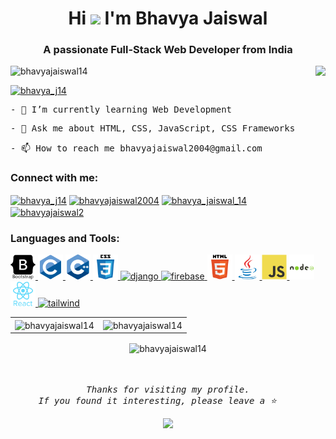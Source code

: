 
<h1 align="center">Hi <img src="https://user-images.githubusercontent.com/1303154/88677602-1635ba80-d120-11ea-84d8-d263ba5fc3c0.gif" width="49"/> I'm Bhavya Jaiswal</h1>
<h3 align="center">A passionate Full-Stack Web Developer from India</h3>
<img align="right" src="https://user-images.githubusercontent.com/59734313/157189039-c09b3e38-9f42-42c0-ab54-14f1574190a7.gif" height="280" />
<p align="left"> <img src="https://komarev.com/ghpvc/?username=bhavyajaiswal14&label=Profile%20views&color=0e75b6&style=flat" alt="bhavyajaiswal14" /> </p>

<p align="left"> <a href="https://twitter.com/bhavya_j14" target="blank"><img src="https://img.shields.io/twitter/follow/bhavya_j14?logo=twitter&style=for-the-badge" alt="bhavya_j14" /></a> </p>

<pre>- 🌱 I’m currently learning Web Development</pre>

<pre>- 💬 Ask me about HTML, CSS, JavaScript, CSS Frameworks</pre>

<pre>- 📫 How to reach me bhavyajaiswal2004@gmail.com</pre>

<h3 align="left">Connect with me:</h3>
<p align="left">
<a href="https://twitter.com/bhavya_j14" target="blank"><img align="center" src="https://raw.githubusercontent.com/rahuldkjain/github-profile-readme-generator/master/src/images/icons/Social/twitter.svg" alt="bhavya_j14" height="30" width="40" /></a>
<a href="https://linkedin.com/in/bhavyajaiswal2004" target="blank"><img align="center" src="https://raw.githubusercontent.com/rahuldkjain/github-profile-readme-generator/master/src/images/icons/Social/linked-in-alt.svg" alt="bhavyajaiswal2004" height="30" width="40" /></a>
<a href="https://instagram.com/bhavya_jaiswal_14" target="blank"><img align="center" src="https://raw.githubusercontent.com/rahuldkjain/github-profile-readme-generator/master/src/images/icons/Social/instagram.svg" alt="bhavya_jaiswal_14" height="30" width="40" /></a>
<a href="https://www.codechef.com/users/bhavyajaiswal2" target="blank"><img align="center" src="https://cdn.jsdelivr.net/npm/simple-icons@3.1.0/icons/codechef.svg" alt="bhavyajaiswal2" height="30" width="40" /></a>
</p>

<h3 align="left">Languages and Tools:</h3>
<p align="left"> <a href="https://getbootstrap.com" target="_blank" rel="noreferrer"> <img src="https://raw.githubusercontent.com/devicons/devicon/master/icons/bootstrap/bootstrap-plain-wordmark.svg" alt="bootstrap" width="40" height="40"/> </a> <a href="https://www.cprogramming.com/" target="_blank" rel="noreferrer"> <img src="https://raw.githubusercontent.com/devicons/devicon/master/icons/c/c-original.svg" alt="c" width="40" height="40"/> </a> <a href="https://www.w3schools.com/cpp/" target="_blank" rel="noreferrer"> <img src="https://raw.githubusercontent.com/devicons/devicon/master/icons/cplusplus/cplusplus-original.svg" alt="cplusplus" width="40" height="40"/> </a> <a href="https://www.w3schools.com/css/" target="_blank" rel="noreferrer"> <img src="https://raw.githubusercontent.com/devicons/devicon/master/icons/css3/css3-original-wordmark.svg" alt="css3" width="40" height="40"/> </a> <a href="https://www.djangoproject.com/" target="_blank" rel="noreferrer"> <img src="https://cdn.worldvectorlogo.com/logos/django.svg" alt="django" width="40" height="40"/> </a> <a href="https://firebase.google.com/" target="_blank" rel="noreferrer"> <img src="https://www.vectorlogo.zone/logos/firebase/firebase-icon.svg" alt="firebase" width="40" height="40"/> </a> <a href="https://www.w3.org/html/" target="_blank" rel="noreferrer"> <img src="https://raw.githubusercontent.com/devicons/devicon/master/icons/html5/html5-original-wordmark.svg" alt="html5" width="40" height="40"/> </a> <a href="https://www.java.com" target="_blank" rel="noreferrer"> <img src="https://raw.githubusercontent.com/devicons/devicon/master/icons/java/java-original.svg" alt="java" width="40" height="40"/> </a> <a href="https://developer.mozilla.org/en-US/docs/Web/JavaScript" target="_blank" rel="noreferrer"> <img src="https://raw.githubusercontent.com/devicons/devicon/master/icons/javascript/javascript-original.svg" alt="javascript" width="40" height="40"/> </a> <a href="https://nodejs.org" target="_blank" rel="noreferrer"> <img src="https://raw.githubusercontent.com/devicons/devicon/master/icons/nodejs/nodejs-original-wordmark.svg" alt="nodejs" width="40" height="40"/> </a> <a href="https://reactjs.org/" target="_blank" rel="noreferrer"> <img src="https://raw.githubusercontent.com/devicons/devicon/master/icons/react/react-original-wordmark.svg" alt="react" width="40" height="40"/> </a> <a href="https://tailwindcss.com/" target="_blank" rel="noreferrer"> <img src="https://www.vectorlogo.zone/logos/tailwindcss/tailwindcss-icon.svg" alt="tailwind" width="40" height="40"/> </a> </p>
<table align="center">
<tr>
<td>
  <a><img align="center" src="https://github-readme-streak-stats.herokuapp.com/?user=bhavyajaiswal14&theme=radical&hide_border=true" alt="bhavyajaiswal14" height="200" /></a>
</td>
<td>
<a><img align="center" src="https://github-readme-stats.vercel.app/api?username=bhavyajaiswal14&show_icons=true&locale=en&theme=radical&hide_border=true" alt="bhavyajaiswal14" height="200" /></a>
</td>
</tr>
</table>

<p align="center"><a>
<a><img align="center" src="https://github-readme-stats.vercel.app/api/top-langs?username=bhavyajaiswal14&show_icons=true&locale=en&layout=compact&theme=radical&hide_border=true" alt="bhavyajaiswal14"  /></a>
  </a></p>
 
  
<p align="center"><br><br>
  <samp>
    <i>Thanks for visiting my profile.<br>If you found it interesting, please leave a ⭐</i> 
  </samp>
</p>
<p align="center" width="100%">
  <img src="https://capsule-render.vercel.app/api?type=waving&color=gradient&height=150&width=10000%&section=footer&text=Have%20a%20Nice%20Day!"/>
</p>
